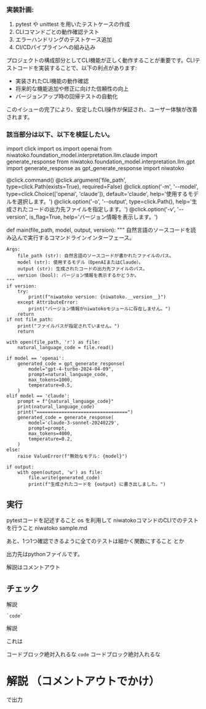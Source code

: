 ### 実装計画:
1. pytest や unittest を用いたテストケースの作成
2. CLIコマンドごとの動作確認テスト
3. エラーハンドリングのテストケース追加
4. CI/CDパイプラインへの組み込み

プロジェクトの構成部分としてCLI機能が正しく動作することが重要です。CLIテストコードを実装することで、以下の利点があります:
- 実装されたCLI機能の動作確認
- 将来的な機能追加や修正に向けた信頼性の向上
- バージョンアップ時の回帰テストの自動化


このイシューの完了により、安定したCLI操作が保証され、ユーザー体験が改善されます。

### 該当部分は以下、以下を検証したい。


import click
import os
import openai
from niwatoko.foundation_model.interpretation.llm.claude import generate_response
from niwatoko.foundation_model.interpretation.llm.gpt import generate_response as gpt_generate_response
import niwatoko

@click.command()
@click.argument('file_path', type=click.Path(exists=True), required=False)
@click.option('-m', '--model', type=click.Choice(['openai', 'claude']), default='claude', help='使用するモデルを選択します。')
@click.option('-o', '--output', type=click.Path(), help='生成されたコードの出力先ファイルを指定します。')
@click.option('-v', '--version',  is_flag=True, help='バージョン情報を表示します。')

def main(file_path, model, output, version):
    """
    自然言語のソースコードを読み込んで実行するコマンドラインインターフェース。

    Args:
        file_path (str): 自然言語のソースコードが書かれたファイルのパス。
        model (str): 使用するモデル（OpenAIまたはClaude）。
        output (str): 生成されたコードの出力先ファイルのパス。
        version (bool): バージョン情報を表示するかどうか。
    """
    if version:
        try:
            print(f"niwatoko version: {niwatoko.__version__}")
        except AttributeError:
            print("バージョン情報がniwatokoモジュールに存在しません。")
        return
    if not file_path:
        print("ファイルパスが指定されていません。")
        return

    with open(file_path, 'r') as file:
        natural_language_code = file.read()

    if model == 'openai':
        generated_code = gpt_generate_response(
            model="gpt-4-turbo-2024-04-09",
            prompt=natural_language_code,
            max_tokens=1000,
            temperature=0.5,
        )
    elif model == 'claude':
        prompt = f"{natural_language_code}"
        print(natural_language_code)
        print("=================================")
        generated_code = generate_response(
            model='claude-3-sonnet-20240229',
            prompt=prompt,
            max_tokens=4000,
            temperature=0.2,
        )
    else:
        raise ValueError(f"無効なモデル: {model}")

    if output:
        with open(output, 'w') as file:
            file.write(generated_code)
            print(f"生成されたコードを {output} に書き出しました。")




## 実行

pytestコードを記述すること
os を利用して niwatokoコマンドのCLIでのテストを行うこと
niwatoko sample.md

あと、1つ1つ確認できるように全てのテストは細かく関数にすること
とか

出力先はpythonファイルです。

解説はコメントアウト

## チェック

解説
```
`code`
```
解説


これは

コードブロック絶対入れるな
`code`
コードブロック絶対入れるな
# 解説 （コメントアウトでかけ）

で出力


